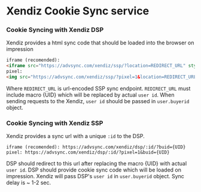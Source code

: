 # Xendiz Cookie Sync service

### Cookie Syncing with Xendiz DSP
Xendiz provides a html sync code that should be loaded into the browser on impression
```html
iframe (recomended):
<iframe src="https://advsync.com/xendiz/ssp/?location=REDIRECT_URL" style="display:none"></iframe>
pixel: 
<img src="https://advsync.com/xendiz/ssp/?pixel=1&location=REDIRECT_URL" style="display:none">
```
Where `REDIRECT_URL` is url-encoded SSP sync endpoint. `REDIRECT_URL` must include macro {UID} which will be replaced by actual `user id`.
When sending requests to the Xendiz, `user id` should be passed in `user.buyerid` object.

### Cookie Syncing with Xendiz SSP
Xendiz provides a sync url with a unique `:id` to the DSP.
```
iframe (recomended): https://advsync.com/xendiz/dsp/:id/?buid={UID}
pixel: https://advsync.com/xendiz/dsp/:id/?pixel=1&buid={UID} 
```
DSP should redirect to this url after replacing the macro {UID} with actual `user id`.
DSP should provide cookie sync code which will be loaded on impression.
Xendiz will pass DSP's `user id` in `user.buyerid` object. Sync delay is ~ 1-2 sec.
